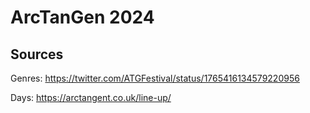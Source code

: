 # ArcTanGen 2024

## Sources

Genres: https://twitter.com/ATGFestival/status/1765416134579220956

Days: https://arctangent.co.uk/line-up/
